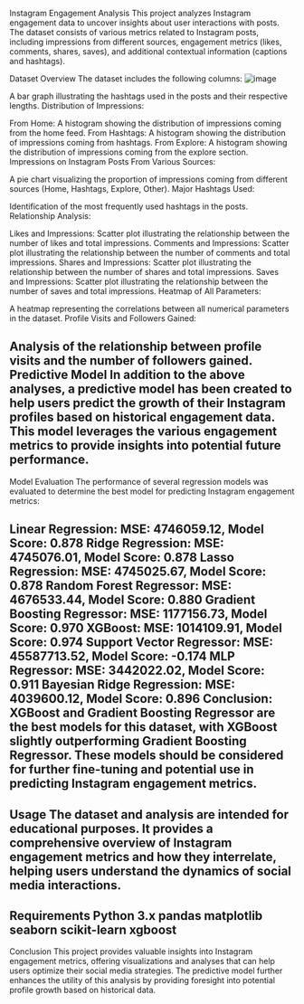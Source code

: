 Instagram Engagement Analysis
This project analyzes Instagram engagement data to uncover insights about user interactions with posts. The dataset consists of various metrics related to Instagram posts, including impressions from different sources, engagement metrics (likes, comments, shares, saves), and additional contextual information (captions and hashtags).

Dataset Overview
The dataset includes the following columns:
![image](https://github.com/user-attachments/assets/572fc766-49d5-4866-af0e-25a41170f933)


A bar graph illustrating the hashtags used in the posts and their respective lengths.
Distribution of Impressions:

From Home: A histogram showing the distribution of impressions coming from the home feed.
From Hashtags: A histogram showing the distribution of impressions coming from hashtags.
From Explore: A histogram showing the distribution of impressions coming from the explore section.
Impressions on Instagram Posts From Various Sources:

A pie chart visualizing the proportion of impressions coming from different sources (Home, Hashtags, Explore, Other).
Major Hashtags Used:

Identification of the most frequently used hashtags in the posts.
Relationship Analysis:

Likes and Impressions: Scatter plot illustrating the relationship between the number of likes and total impressions.
Comments and Impressions: Scatter plot illustrating the relationship between the number of comments and total impressions.
Shares and Impressions: Scatter plot illustrating the relationship between the number of shares and total impressions.
Saves and Impressions: Scatter plot illustrating the relationship between the number of saves and total impressions.
Heatmap of All Parameters:

A heatmap representing the correlations between all numerical parameters in the dataset.
Profile Visits and Followers Gained:

Analysis of the relationship between profile visits and the number of followers gained.
Predictive Model
In addition to the above analyses, a predictive model has been created to help users predict the growth of their Instagram profiles based on historical engagement data. This model leverages the various engagement metrics to provide insights into potential future performance.
--------------------------------------------------------------------------
Model Evaluation
The performance of several regression models was evaluated to determine the best model for predicting Instagram engagement metrics:

Linear Regression: MSE: 4746059.12, Model Score: 0.878
Ridge Regression: MSE: 4745076.01, Model Score: 0.878
Lasso Regression: MSE: 4745025.67, Model Score: 0.878
Random Forest Regressor: MSE: 4676533.44, Model Score: 0.880
Gradient Boosting Regressor: MSE: 1177156.73, Model Score: 0.970
XGBoost: MSE: 1014109.91, Model Score: 0.974
Support Vector Regressor: MSE: 45587713.52, Model Score: -0.174
MLP Regressor: MSE: 3442022.02, Model Score: 0.911
Bayesian Ridge Regression: MSE: 4039600.12, Model Score: 0.896
Conclusion: XGBoost and Gradient Boosting Regressor are the best models for this dataset, with XGBoost slightly outperforming Gradient Boosting Regressor. These models should be considered for further fine-tuning and potential use in predicting Instagram engagement metrics.
--------------------------------------------------------------------------------------------
Usage
The dataset and analysis are intended for educational purposes. It provides a comprehensive overview of Instagram engagement metrics and how they interrelate, helping users understand the dynamics of social media interactions.
----------------------------------------------------------------------------------------------
Requirements
Python 3.x
pandas
matplotlib
seaborn
scikit-learn
xgboost
-----------------------------------------------------------------------------------------------------

Conclusion
This project provides valuable insights into Instagram engagement metrics, offering visualizations and analyses that can help users optimize their social media strategies. The predictive model further enhances the utility of this analysis by providing foresight into potential profile growth based on historical data.
